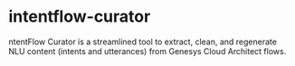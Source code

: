 # intentflow-curator
ntentFlow Curator is a streamlined tool to extract, clean, and regenerate NLU content (intents and utterances) from Genesys Cloud Architect flows.
